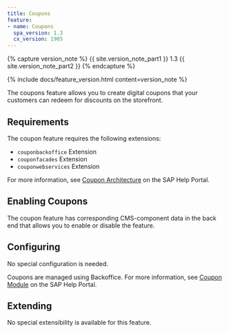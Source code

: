 ```yaml
---
title: Coupons
feature:
- name: Coupons
  spa_version: 1.3
  cx_version: 1905
---
```


{% capture version_note %}
{{ site.version_note_part1 }} 1.3 {{ site.version_note_part2 }}
{% endcapture %}

{% include docs/feature_version.html content=version_note %}

The coupons feature allows you to create digital coupons that your customers can redeem for discounts on the storefront.

## Requirements

The coupon feature requires the following extensions:

- `couponbackoffice` Extension
- `couponfacades` Extension
- `couponwebservices` Extension

For more information, see [Coupon Architecture](https://help.sap.com/viewer/9d346683b0084da2938be8a285c0c27a/latest/en-US/a3fab07560c94b8e9e5d8824c0d88580.html) on the SAP Help Portal.

## Enabling Coupons

The coupon feature has corresponding CMS-component data in the back end that allows you to enable or disable the feature.

## Configuring

No special configuration is needed.

Coupons are managed using Backoffice. For more information, see [Coupon Module](https://help.sap.com/viewer/9d346683b0084da2938be8a285c0c27a/latest/en-US/d35c247bac2d4c91a6ca4501b63cb2b4.html) on the SAP Help Portal.

## Extending

No special extensibility is available for this feature.
